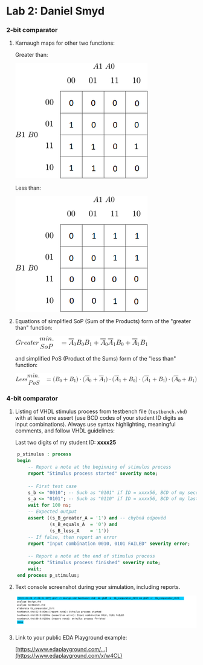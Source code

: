 # Lab 2: Daniel Smyd

### 2-bit comparator

1. Karnaugh maps for other two functions:

   Greater than:

   ![K-maps](images/kmap_greater.png)

   Less than:

   ![K-maps](images/kmap_less.png)

2. Equations of simplified SoP (Sum of the Products) form of the "greater than" function:

   ![Logic functions](images/greater_SoP.png)
   
   and simplified PoS (Product of the Sums) form of the "less than" function: 
   
   ![Logic functions](images/less_PoS.png)

### 4-bit comparator

1. Listing of VHDL stimulus process from testbench file (`testbench.vhd`) with at least one assert (use BCD codes of your student ID digits as input combinations). Always use syntax highlighting, meaningful comments, and follow VHDL guidelines:

   Last two digits of my student ID: **xxxx25**

```vhdl
    p_stimulus : process
    begin
        -- Report a note at the beginning of stimulus process
        report "Stimulus process started" severity note;

        -- First test case
        s_b <= "0010"; -- Such as "0101" if ID = xxxx56, BCD of my second last ID digit =>(2)
        s_a <= "0101"; -- Such as "0110" if ID = xxxx56, BCD of my last ID digit =>(5)
        wait for 100 ns;
        -- Expected output
        assert ((s_B_greater_A = '1') and -- chybná odpověd
                (s_B_equals_A  = '0') and 
                (s_B_less_A    = '1'))
        -- If false, then report an error
        report "Input combination 0010, 0101 FAILED" severity error;

        -- Report a note at the end of stimulus process
        report "Stimulus process finished" severity note;
        wait;
    end process p_stimulus;
```

2. Text console screenshot during your simulation, including reports.

   ![your figure](images/console_screen.png)

3. Link to your public EDA Playground example:

   [https://www.edaplayground.com/...](https://www.edaplayground.com/x/w4CL)

